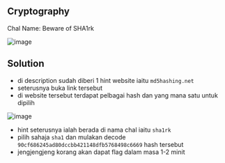 ## Cryptography
Chal Name: Beware of SHA1rk

![image](https://user-images.githubusercontent.com/23289982/209135673-0e802e84-989e-402d-bb5e-f2531c7d0e8f.png)

## Solution

* di description sudah diberi 1 hint website iaitu `md5hashing.net`
* seterusnya buka link tersebut
* di website tersebut terdapat pelbagai hash dan yang mana satu untuk dipilih

![image](https://user-images.githubusercontent.com/23289982/209136238-e7a61af8-c61a-4214-90b9-bdd92ee91ef2.png)

* hint seterusnya ialah berada di nama chal iaitu `sha1rk`
* pilih sahaja `sha1` dan mulakan decode `90cf686245ad80dccbb421148dfb5768498c6669` hash tersebut
* jengjengjeng korang akan dapat flag dalam masa 1-2 minit
